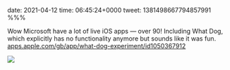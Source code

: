 date: 2021-04-12
time: 06:45:24+0000
tweet: 1381498667794857991
%%%

Wow Microsoft have a lot of live iOS apps — over 90! Including What Dog, which explicitly has no functionality anymore but sounds like it was fun. [apps.apple.com/gb/app/what-dog-experiment/id1050367912](https://apps.apple.com/gb/app/what-dog-experiment/id1050367912)

![](EywRtyeW8AAHbuZ.png)

